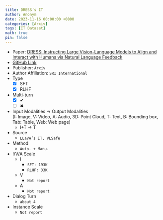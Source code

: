```yaml
---
title: DRESS’s IT
author: Anonym
date: 2023-11-16 00:00:00 +0800
categories: [Arxiv]
tags: [IT Dataset]
math: true
pin: false
---
```


- Paper: [DRESS: Instructing Large Vision-Language Models to Align and Interact with Humans via Natural Language Feedback](https://arxiv.org/abs/2311.10081)
- [GitHub Link](https://huggingface.co/datasets/YangyiYY/LVLM_NLF)
- Publisher: `Arxiv`
- Author Affiliation: `SRI International`
- Type
  + [x] SFT
  + [x] RLHF
- Multi-turn
  + [x] &#x2714;
  + [ ] &#x2716;
- Input Modalities $\rightarrow$ Output Modalities <br />(I: Image, V: Video, A: Audio, 3D: Point Cloud, T: Text, B: Bounding box, Tab: Table, Web: Web page)
  + I+T $\rightarrow$ T
- Source
  + `LLaVA’s IT, VLSafe`
- Method
  + `Auto. + Manu.`
- I/V/A Scale
  + I
    * `SFT: 193K`
    * `RLHF: 33K`
  + V
    * `Not report`
  + A
    * `Not report`
- Dialog Turn
  + `about 4`
- Instance Scale
  + `Not report`
